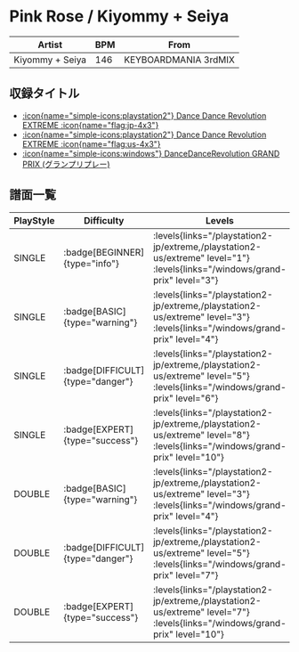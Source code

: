 # Pink Rose / Kiyommy + Seiya

|Artist|BPM|From|
|------|---|----|
|Kiyommy + Seiya|146|KEYBOARDMANIA 3rdMIX|

## 収録タイトル

- [:icon{name="simple-icons:playstation2"} Dance Dance Revolution EXTREME :icon{name="flag:jp-4x3"}](/playstation2-jp/extreme)
- [:icon{name="simple-icons:playstation2"} Dance Dance Revolution EXTREME :icon{name="flag:us-4x3"}](/playstation2-us/extreme)
- [:icon{name="simple-icons:windows"} DanceDanceRevolution GRAND PRIX (グランプリプレー)](/windows/grand-prix)

## 譜面一覧

|PlayStyle|Difficulty|Levels|Notes|Movie|
|---------|----------|------|-----|-----|
|SINGLE| :badge[BEGINNER]{type="info"}| :levels{links="/playstation2-jp/extreme,/playstation2-us/extreme" level="1"} :levels{links="/windows/grand-prix" level="3"}|84/0||
|SINGLE| :badge[BASIC]{type="warning"}| :levels{links="/playstation2-jp/extreme,/playstation2-us/extreme" level="3"} :levels{links="/windows/grand-prix" level="4"}|123/5||
|SINGLE| :badge[DIFFICULT]{type="danger"}| :levels{links="/playstation2-jp/extreme,/playstation2-us/extreme" level="5"} :levels{links="/windows/grand-prix" level="6"}|194/8||
|SINGLE| :badge[EXPERT]{type="success"}| :levels{links="/playstation2-jp/extreme,/playstation2-us/extreme" level="8"} :levels{links="/windows/grand-prix" level="10"}|243/25||
|DOUBLE| :badge[BASIC]{type="warning"}| :levels{links="/playstation2-jp/extreme,/playstation2-us/extreme" level="3"} :levels{links="/windows/grand-prix" level="4"}|123/2||
|DOUBLE| :badge[DIFFICULT]{type="danger"}| :levels{links="/playstation2-jp/extreme,/playstation2-us/extreme" level="5"} :levels{links="/windows/grand-prix" level="7"}|185/13||
|DOUBLE| :badge[EXPERT]{type="success"}| :levels{links="/playstation2-jp/extreme,/playstation2-us/extreme" level="7"} :levels{links="/windows/grand-prix" level="10"}|233/15||
